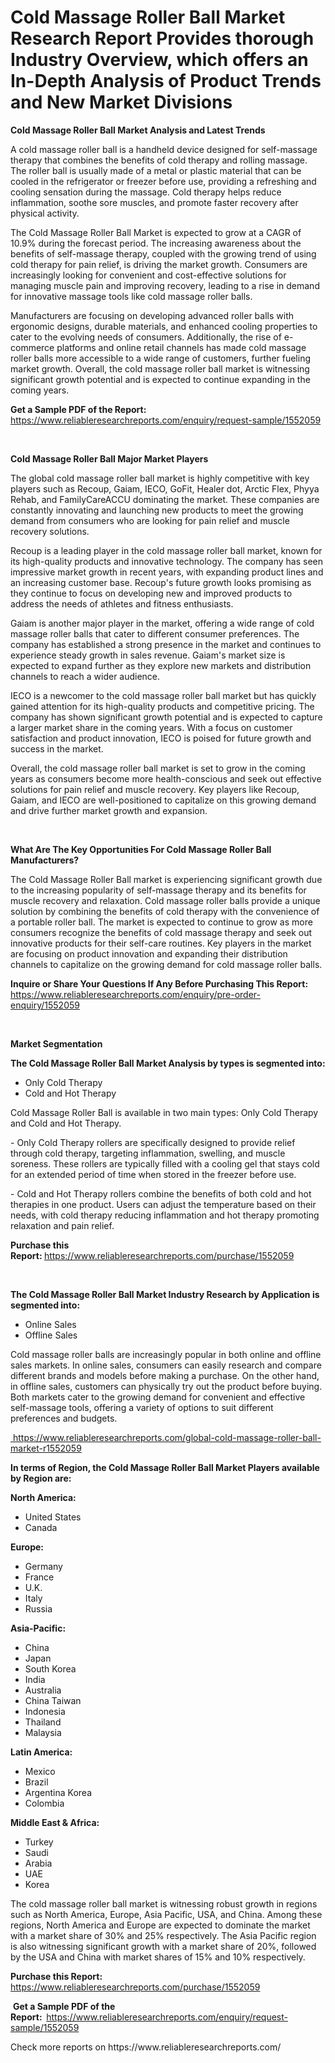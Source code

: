 <p><h1>Cold Massage Roller Ball Market Research Report Provides thorough Industry Overview, which offers an In-Depth Analysis of Product Trends and New Market Divisions</h1></p><p><strong>Cold Massage Roller Ball Market Analysis and Latest Trends</strong></p>
<p><p>A cold massage roller ball is a handheld device designed for self-massage therapy that combines the benefits of cold therapy and rolling massage. The roller ball is usually made of a metal or plastic material that can be cooled in the refrigerator or freezer before use, providing a refreshing and cooling sensation during the massage. Cold therapy helps reduce inflammation, soothe sore muscles, and promote faster recovery after physical activity.</p><p>The Cold Massage Roller Ball Market is expected to grow at a CAGR of 10.9% during the forecast period. The increasing awareness about the benefits of self-massage therapy, coupled with the growing trend of using cold therapy for pain relief, is driving the market growth. Consumers are increasingly looking for convenient and cost-effective solutions for managing muscle pain and improving recovery, leading to a rise in demand for innovative massage tools like cold massage roller balls.</p><p>Manufacturers are focusing on developing advanced roller balls with ergonomic designs, durable materials, and enhanced cooling properties to cater to the evolving needs of consumers. Additionally, the rise of e-commerce platforms and online retail channels has made cold massage roller balls more accessible to a wide range of customers, further fueling market growth. Overall, the cold massage roller ball market is witnessing significant growth potential and is expected to continue expanding in the coming years.</p></p>
<p><strong>Get a Sample PDF of the Report:&nbsp;</strong> <a href="https://www.reliableresearchreports.com/enquiry/request-sample/1552059">https://www.reliableresearchreports.com/enquiry/request-sample/1552059</a></p>
<p>&nbsp;</p>
<p><strong>Cold Massage Roller Ball Major Market Players</strong></p>
<p><p>The global cold massage roller ball market is highly competitive with key players such as Recoup, Gaiam, IECO, GoFit, Healer dot, Arctic Flex, Phyya Rehab, and FamilyCareACCU dominating the market. These companies are constantly innovating and launching new products to meet the growing demand from consumers who are looking for pain relief and muscle recovery solutions.</p><p>Recoup is a leading player in the cold massage roller ball market, known for its high-quality products and innovative technology. The company has seen impressive market growth in recent years, with expanding product lines and an increasing customer base. Recoup's future growth looks promising as they continue to focus on developing new and improved products to address the needs of athletes and fitness enthusiasts.</p><p>Gaiam is another major player in the market, offering a wide range of cold massage roller balls that cater to different consumer preferences. The company has established a strong presence in the market and continues to experience steady growth in sales revenue. Gaiam's market size is expected to expand further as they explore new markets and distribution channels to reach a wider audience.</p><p>IECO is a newcomer to the cold massage roller ball market but has quickly gained attention for its high-quality products and competitive pricing. The company has shown significant growth potential and is expected to capture a larger market share in the coming years. With a focus on customer satisfaction and product innovation, IECO is poised for future growth and success in the market.</p><p>Overall, the cold massage roller ball market is set to grow in the coming years as consumers become more health-conscious and seek out effective solutions for pain relief and muscle recovery. Key players like Recoup, Gaiam, and IECO are well-positioned to capitalize on this growing demand and drive further market growth and expansion.</p></p>
<p>&nbsp;</p>
<p><strong>What Are The Key Opportunities For Cold Massage Roller Ball Manufacturers?</strong></p>
<p><p>The Cold Massage Roller Ball market is experiencing significant growth due to the increasing popularity of self-massage therapy and its benefits for muscle recovery and relaxation. Cold massage roller balls provide a unique solution by combining the benefits of cold therapy with the convenience of a portable roller ball. The market is expected to continue to grow as more consumers recognize the benefits of cold massage therapy and seek out innovative products for their self-care routines. Key players in the market are focusing on product innovation and expanding their distribution channels to capitalize on the growing demand for cold massage roller balls.</p></p>
<p><strong>Inquire or Share Your Questions If Any Before Purchasing This Report:</strong> <a href="https://www.reliableresearchreports.com/enquiry/pre-order-enquiry/1552059">https://www.reliableresearchreports.com/enquiry/pre-order-enquiry/1552059</a></p>
<p>&nbsp;</p>
<p><strong>Market Segmentation</strong></p>
<p><strong>The Cold Massage Roller Ball Market Analysis by types is segmented into:</strong></p>
<p><ul><li>Only Cold Therapy</li><li>Cold and Hot Therapy</li></ul></p>
<p><p>Cold Massage Roller Ball is available in two main types: Only Cold Therapy and Cold and Hot Therapy. </p><p>- Only Cold Therapy rollers are specifically designed to provide relief through cold therapy, targeting inflammation, swelling, and muscle soreness. These rollers are typically filled with a cooling gel that stays cold for an extended period of time when stored in the freezer before use.</p><p>- Cold and Hot Therapy rollers combine the benefits of both cold and hot therapies in one product. Users can adjust the temperature based on their needs, with cold therapy reducing inflammation and hot therapy promoting relaxation and pain relief.</p></p>
<p><strong>Purchase this Report:&nbsp;</strong><a href="https://www.reliableresearchreports.com/purchase/1552059">https://www.reliableresearchreports.com/purchase/1552059</a></p>
<p>&nbsp;</p>
<p><strong>The Cold Massage Roller Ball Market Industry Research by Application is segmented into:</strong></p>
<p><ul><li>Online Sales</li><li>Offline Sales</li></ul></p>
<p><p>Cold massage roller balls are increasingly popular in both online and offline sales markets. In online sales, consumers can easily research and compare different brands and models before making a purchase. On the other hand, in offline sales, customers can physically try out the product before buying. Both markets cater to the growing demand for convenient and effective self-massage tools, offering a variety of options to suit different preferences and budgets.</p></p>
<p><a href="https://www.reliableresearchreports.com/global-cold-massage-roller-ball-market-r1552059">&nbsp;https://www.reliableresearchreports.com/global-cold-massage-roller-ball-market-r1552059</a></p>
<p><strong>In terms of Region, the Cold Massage Roller Ball Market Players available by Region are:</strong></p>
<p>
    <p> <strong> North America: </strong>
        <ul>
            <li>United States</li>
            <li>Canada</li>
        </ul>
        </p> 
    <p> <strong> Europe: </strong>
        <ul>
            <li>Germany</li>
            <li>France</li>
            <li>U.K.</li>
            <li>Italy</li>
            <li>Russia</li>
        </ul>
        </p> 
    <p> <strong> Asia-Pacific: </strong>
        <ul>
            <li>China</li>
            <li>Japan</li>
            <li>South Korea</li>
            <li>India</li>
            <li>Australia</li>
            <li>China Taiwan</li>
            <li>Indonesia</li>
            <li>Thailand</li>
            <li>Malaysia</li>
        </ul>
        </p> 
    <p> <strong> Latin America: </strong>
        <ul>
            <li>Mexico</li>
            <li>Brazil</li>
            <li>Argentina Korea</li>
            <li>Colombia</li>
        </ul>
        </p> 
    <p> <strong> Middle East & Africa: </strong>
        <ul>
            <li>Turkey</li>
            <li>Saudi</li>
            <li>Arabia</li>
            <li>UAE</li>
            <li>Korea</li>
        </ul>
    </p>
    </p>
<p><p>The cold massage roller ball market is witnessing robust growth in regions such as North America, Europe, Asia Pacific, USA, and China. Among these regions, North America and Europe are expected to dominate the market with a market share of 30% and 25% respectively. The Asia Pacific region is also witnessing significant growth with a market share of 20%, followed by the USA and China with market shares of 15% and 10% respectively.</p></p>
<p><strong>Purchase this Report: </strong><a href="https://www.reliableresearchreports.com/purchase/1552059">https://www.reliableresearchreports.com/purchase/1552059</a></p>
<p>&nbsp;<strong>Get a Sample PDF of the Report:&nbsp;&nbsp;</strong><a href="https://www.reliableresearchreports.com/enquiry/request-sample/1552059">https://www.reliableresearchreports.com/enquiry/request-sample/1552059</a></p>
<p><strong></strong></p>
<p>Check more reports on https://www.reliableresearchreports.com/</p>